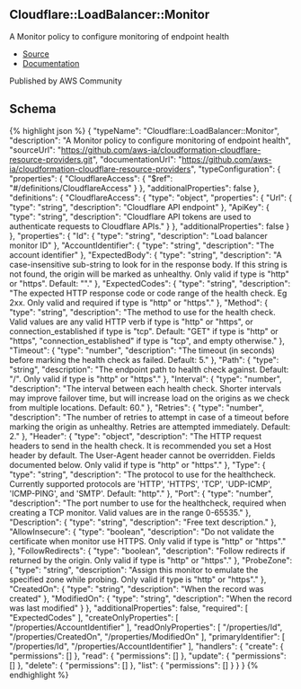 
## Cloudflare::LoadBalancer::Monitor

A Monitor policy to configure monitoring of endpoint health

- [Source](https:&#x2F;&#x2F;github.com&#x2F;aws-ia&#x2F;cloudformation-cloudflare-resource-providers.git) 
- [Documentation]()

Published by AWS Community

## Schema
{% highlight json %}
{
    "typeName": "Cloudflare::LoadBalancer::Monitor",
    "description": "A Monitor policy to configure monitoring of endpoint health",
    "sourceUrl": "https://github.com/aws-ia/cloudformation-cloudflare-resource-providers.git",
    "documentationUrl": "https://github.com/aws-ia/cloudformation-cloudflare-resource-providers",
    "typeConfiguration": {
        "properties": {
            "CloudflareAccess": {
                "$ref": "#/definitions/CloudflareAccess"
            }
        },
        "additionalProperties": false
    },
    "definitions": {
        "CloudflareAccess": {
            "type": "object",
            "properties": {
                "Url": {
                    "type": "string",
                    "description": "Cloudflare API endpoint"
                },
                "ApiKey": {
                    "type": "string",
                    "description": "Cloudflare API tokens are used to authenticate requests to Cloudflare APIs."
                }
            },
            "additionalProperties": false
        }
    },
    "properties": {
        "Id": {
            "type": "string",
            "description": "Load balancer monitor ID"
        },
        "AccountIdentifier": {
            "type": "string",
            "description": "The account identifier"
        },
        "ExpectedBody": {
            "type": "string",
            "description": "A case-insensitive sub-string to look for in the response body. If this string is not found, the origin will be marked as unhealthy. Only valid if type is \"http\" or \"https\". Default: \"\"."
        },
        "ExpectedCodes": {
            "type": "string",
            "description": "The expected HTTP response code or code range of the health check. Eg 2xx. Only valid and required if type is \"http\" or \"https\"."
        },
        "Method": {
            "type": "string",
            "description": "The method to use for the health check. Valid values are any valid HTTP verb if type is \"http\" or \"https\", or connection_established if type is \"tcp\". Default: \"GET\" if type is \"http\" or \"https\", \"connection_established\" if type is \"tcp\", and empty otherwise."
        },
        "Timeout": {
            "type": "number",
            "description": "The timeout (in seconds) before marking the health check as failed. Default: 5."
        },
        "Path": {
            "type": "string",
            "description": "The endpoint path to health check against. Default: \"/\". Only valid if type is \"http\" or \"https\"."
        },
        "Interval": {
            "type": "number",
            "description": "The interval between each health check. Shorter intervals may improve failover time, but will increase load on the origins as we check from multiple locations. Default: 60."
        },
        "Retries": {
            "type": "number",
            "description": "The number of retries to attempt in case of a timeout before marking the origin as unhealthy. Retries are attempted immediately. Default: 2."
        },
        "Header": {
            "type": "object",
            "description": "The HTTP request headers to send in the health check. It is recommended you set a Host header by default. The User-Agent header cannot be overridden. Fields documented below. Only valid if type is \"http\" or \"https\"."
        },
        "Type": {
            "type": "string",
            "description": "The protocol to use for the healthcheck. Currently supported protocols are 'HTTP', 'HTTPS', 'TCP', 'UDP-ICMP', 'ICMP-PING', and 'SMTP'. Default: \"http\"."
        },
        "Port": {
            "type": "number",
            "description": "The port number to use for the healthcheck, required when creating a TCP monitor. Valid values are in the range 0-65535."
        },
        "Description": {
            "type": "string",
            "description": "Free text description."
        },
        "AllowInsecure": {
            "type": "boolean",
            "description": "Do not validate the certificate when monitor use HTTPS. Only valid if type is \"http\" or \"https\"."
        },
        "FollowRedirects": {
            "type": "boolean",
            "description": "Follow redirects if returned by the origin. Only valid if type is \"http\" or \"https\"."
        },
        "ProbeZone": {
            "type": "string",
            "description": "Assign this monitor to emulate the specified zone while probing. Only valid if type is \"http\" or \"https\"."
        },
        "CreatedOn": {
            "type": "string",
            "description": "When the record was created"
        },
        "ModifiedOn": {
            "type": "string",
            "description": "When the record was last modified"
        }
    },
    "additionalProperties": false,
    "required": [
        "ExpectedCodes"
    ],
    "createOnlyProperties": [
        "/properties/AccountIdentifier"
    ],
    "readOnlyProperties": [
        "/properties/Id",
        "/properties/CreatedOn",
        "/properties/ModifiedOn"
    ],
    "primaryIdentifier": [
        "/properties/Id",
        "/properties/AccountIdentifier"
    ],
    "handlers": {
        "create": {
            "permissions": []
        },
        "read": {
            "permissions": []
        },
        "update": {
            "permissions": []
        },
        "delete": {
            "permissions": []
        },
        "list": {
            "permissions": []
        }
    }
}
{% endhighlight %}
